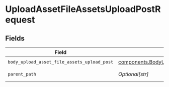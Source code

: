 # UploadAssetFileAssetsUploadPostRequest


## Fields

| Field                                                                                                            | Type                                                                                                             | Required                                                                                                         | Description                                                                                                      |
| ---------------------------------------------------------------------------------------------------------------- | ---------------------------------------------------------------------------------------------------------------- | ---------------------------------------------------------------------------------------------------------------- | ---------------------------------------------------------------------------------------------------------------- |
| `body_upload_asset_file_assets_upload_post`                                                                      | [components.BodyUploadAssetFileAssetsUploadPost](../../models/components/bodyuploadassetfileassetsuploadpost.md) | :heavy_check_mark:                                                                                               | N/A                                                                                                              |
| `parent_path`                                                                                                    | *Optional[str]*                                                                                                  | :heavy_minus_sign:                                                                                               | Parent folder path                                                                                               |
